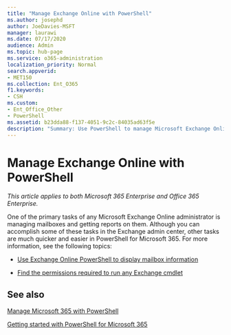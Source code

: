 ```yaml
---
title: "Manage Exchange Online with PowerShell"
ms.author: josephd
author: JoeDavies-MSFT
manager: laurawi
ms.date: 07/17/2020
audience: Admin
ms.topic: hub-page
ms.service: o365-administration
localization_priority: Normal
search.appverid:
- MET150
ms.collection: Ent_O365
f1.keywords:
- CSH
ms.custom: 
- Ent_Office_Other
- PowerShell
ms.assetid: b23dda88-f137-4051-9c2c-84035ad63f5e
description: "Summary: Use PowerShell to manage Microsoft Exchange Online, including displaying mailbox configuration and advanced reporting."
---
```


# Manage Exchange Online with PowerShell

*This article applies to both Microsoft 365 Enterprise and Office 365 Enterprise.*

One of the primary tasks of any Microsoft Exchange Online administrator is managing mailboxes and getting reports on them. Although you can accomplish some of these tasks in the Exchange admin center, other tasks are much quicker and easier in PowerShell for Microsoft 365. For more information, see the following topics:
  
- [Use Exchange Online PowerShell to display mailbox information](https://docs.microsoft.com/exchange/recipients-in-exchange-online/manage-user-mailboxes/use-powershell-to-display-mailbox-information)
    
- [Find the permissions required to run any Exchange cmdlet](https://docs.microsoft.com/powershell/exchange/exchange-server/find-exchange-cmdlet-permissions)
    
## See also

[Manage Microsoft 365 with PowerShell](manage-office-365-with-office-365-powershell.md)
  
[Getting started with PowerShell for Microsoft 365](getting-started-with-office-365-powershell.md)

